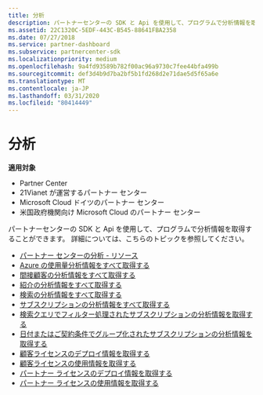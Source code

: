 ```yaml
---
title: 分析
description: パートナーセンターの SDK と Api を使用して、プログラムで分析情報を取得することができます。 詳細については、こちらのトピックを参照してください。
ms.assetid: 22C1320C-5EDF-443C-B545-88641FBA2358
ms.date: 07/27/2018
ms.service: partner-dashboard
ms.subservice: partnercenter-sdk
ms.localizationpriority: medium
ms.openlocfilehash: 9a4fd93589b782f00ac96a9730c7fee44bfa499b
ms.sourcegitcommit: def3d4b9d7ba2bf5b1fd268d2e71dae5d5f65a6e
ms.translationtype: MT
ms.contentlocale: ja-JP
ms.lasthandoff: 03/31/2020
ms.locfileid: "80414449"
---
```

# <a name="analytics"></a>分析


**適用対象**

 - Partner Center
 - 21Vianet が運営するパートナー センター
 - Microsoft Cloud ドイツのパートナー センター
 - 米国政府機関向け Microsoft Cloud のパートナー センター

パートナーセンターの SDK と Api を使用して、プログラムで分析情報を取得することができます。 詳細については、こちらのトピックを参照してください。

- [パートナー センターの分析 - リソース](partner-center-analytics-resources.md)
- [Azure の使用量分析情報をすべて取得する](get-all-azure-usage-analytics.md)
- [間接顧客の分析情報をすべて取得する](get-all-indirect-resellers-analytics.md)
- [紹介の分析情報をすべて取得する](get-all-referrals-analytics.md)
- [検索の分析情報をすべて取得する](get-all-search-analytics.md)
- [サブスクリプションの分析情報をすべて取得する](get-all-subscription-analytics.md)  
- [検索クエリでフィルター処理されたサブスクリプションの分析情報を取得する](get-subscription-analytics-by-search-query.md)  
- [日付またはご契約条件でグループ化されたサブスクリプションの分析情報を取得する](get-subscription-analytics-grouped-by-dates-or-terms.md)  
- [顧客ライセンスのデプロイ情報を取得する](get-customer-licenses-deployment-information.md)
- [顧客ライセンスの使用情報を取得する](get-customer-licenses-usage-information.md)
- [パートナー ライセンスのデプロイ情報を取得する](get-partner-licenses-deployment-information.md)
- [パートナー ライセンスの使用情報を取得する](get-partner-licenses-usage-information.md)

